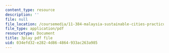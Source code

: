 ```yaml
---
content_type: resource
description: ''
file: null
file_location: /coursemedia/11-384-malaysia-sustainable-cities-practicum-spring-2018/034efd32e2824d864864933ac263a985_0oXquNdvAnk.pdf
file_type: application/pdf
resourcetype: Document
title: 3play pdf file
uid: 034efd32-e282-4d86-4864-933ac263a985
---
```


